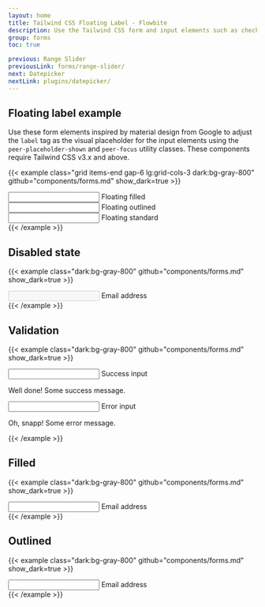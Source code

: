 ```yaml
---
layout: home
title: Tailwind CSS Floating Label - Flowbite
description: Use the Tailwind CSS form and input elements such as checkboxes, radios, textarea, text inputs to collect information from users with Flowbite
group: forms
toc: true

previous: Range Slider
previousLink: forms/range-slider/
next: Datepicker
nextLink: plugins/datepicker/
---
```


## Floating label example

Use these form elements inspired by material design from Google to adjust the `label` tag as the visual placeholder for the input elements using the `peer-placeholder-shown` and `peer-focus` utility classes. These components require Tailwind CSS v3.x and above.

{{< example class="grid items-end gap-6 lg:grid-cols-3 dark:bg-gray-800" github="components/forms.md" show_dark=true >}}
<div class="relative z-0 w-full group">
    <input type="text" id="floating_filled" class="block rounded-t-lg px-2.5 pb-2.5 pt-5 w-full text-sm text-gray-900 bg-gray-50 border-0 border-b-2 border-gray-300 appearance-none dark:text-white dark:border-gray-600 dark:focus:border-blue-500 focus:outline-none focus:ring-0 focus:border-blue-600 peer" placeholder=" " required />
    <label for="floating_filled" class="absolute text-sm text-gray-500 dark:text-gray-400 duration-300 transform -translate-y-4 scale-75 top-4 z-10 origin-[0] left-2.5 peer-focus:text-blue-600 peer-focus:dark:text-blue-500 peer-placeholder-shown:scale-100 peer-placeholder-shown:translate-y-0 peer-focus:scale-75 peer-focus:-translate-y-4">Floating filled</label>
</div>
<div class="relative z-0 w-full group">
    <input type="text" id="floating_outlined" class="block px-2.5 pb-2.5 pt-4 w-full text-sm text-gray-900 bg-transparent rounded-lg border-1 border-gray-300 appearance-none dark:text-white dark:border-gray-600 dark:focus:border-blue-500 focus:outline-none focus:ring-0 focus:border-blue-600 peer" placeholder=" " required />
    <label for="floating_outlined" class="absolute text-sm text-gray-500 dark:text-gray-400 duration-300 transform -translate-y-4 scale-75 top-2 z-10 origin-[0] bg-white dark:bg-gray-800 px-2 peer-focus:px-2 peer-focus:text-blue-600 peer-focus:dark:text-blue-500 peer-placeholder-shown:scale-100 peer-placeholder-shown:-translate-y-1/2 peer-placeholder-shown:top-1/2 peer-focus:top-2 peer-focus:scale-75 peer-focus:-translate-y-4 left-1">Floating outlined</label>
</div>
<div class="relative z-0 w-full group">
    <input type="text" id="floating_standard" class="block py-2.5 px-0 w-full text-sm text-gray-900 bg-transparent border-0 border-b-2 border-gray-300 appearance-none dark:text-white dark:border-gray-600 dark:focus:border-blue-500 focus:outline-none focus:ring-0 focus:border-blue-600 peer" placeholder=" " required />
    <label for="floating_standard" class="absolute text-sm text-gray-500 dark:text-gray-400 duration-300 transform -translate-y-6 scale-75 top-3 -z-10 origin-[0] peer-focus:left-0 peer-focus:text-blue-600 peer-focus:dark:text-blue-500 peer-placeholder-shown:scale-100 peer-placeholder-shown:translate-y-0 peer-focus:scale-75 peer-focus:-translate-y-6">Floating standard</label>
</div>
{{< /example >}}

## Disabled state

{{< example class="dark:bg-gray-800" github="components/forms.md" show_dark=true >}}
<div class="relative z-0 w-full group">
      <input type="email" id="disabled" class="block py-2.5 px-0 w-full text-sm text-gray-900 bg-transparent border-0 border-b-2 border-gray-300 appearance-none dark:text-white dark:border-gray-600 dark:focus:border-blue-500 focus:outline-none focus:ring-0 focus:border-blue-600 peer" placeholder=" " disabled/>
      <label for="disabled" class="absolute text-sm text-gray-400 dark:text-gray-400 duration-500 transform -translate-y-6 scale-75 top-3 -z-10 origin-[0] peer-focus:left-0 peer-focus:text-blue-600 peer-focus:dark:text-blue-500 peer-placeholder-shown:scale-100 peer-placeholder-shown:translate-y-0 peer-focus:scale-75 peer-focus:-translate-y-6">Email address</label>
  </div>
{{< /example >}}

## Validation

{{< example class="dark:bg-gray-800" github="components/forms.md" show_dark=true >}}
<div class="relative z-0 w-full mb-6 group">
    <input type="text" aria-describedby="success-message-explanation" id="floating_success" class="block py-2.5 px-0 w-full text-sm text-green-600 bg-transparent border-0 border-b-2 appearance-none dark:text-green-400 dark:border-green-600 dark:focus:border-green-500 focus:outline-none focus:ring-0 border-green-600 focus:border-green-600 peer" placeholder=" "/>
    <label for="floating_success" class="absolute text-sm text-green-600 dark:text-green-400 duration-300 transform -translate-y-6 scale-75 top-3 -z-10 origin-[0] peer-focus:left-0 peer-focus:text-green-600 dark:peer-focus:text-green-400 peer-placeholder-shown:scale-100 peer-placeholder-shown:translate-y-0 peer-focus:scale-75 peer-focus:-translate-y-6">Success input</label>
    <p id="success-message-explanation" class="mt-2 text-xs text-green-600 dark:text-green-400"><span class="font-medium">Well done!</span> Some success message.</p>
</div>
<div class="relative z-0 w-full group">
    <input type="text" aria-describedby="error-message-explanation" id="floating_error" class="block py-2.5 px-0 w-full text-sm text-red-600 bg-transparent border-0 border-b-2 appearance-none dark:text-red-400 dark:border-red-600 dark:focus:border-red-500 focus:outline-none focus:ring-0 border-red-600 focus:border-red-600 peer" placeholder=" "/>
    <label for="floating_error" class="absolute text-sm text-red-600 dark:text-red-400 duration-300 transform -translate-y-6 scale-75 top-3 -z-10 origin-[0] peer-focus:left-0 peer-focus:text-red-600 dark:peer-focus:text-red-400 peer-placeholder-shown:scale-100 peer-placeholder-shown:translate-y-0 peer-focus:scale-75 peer-focus:-translate-y-6">Error input</label>
    <p id="error-message-explanation" class="mt-2 text-xs text-red-600 dark:text-red-400"><span class="font-medium">Oh, snapp!</span> Some error message.</p>
</div>  
{{< /example >}}

## Filled

{{< example class="dark:bg-gray-800" github="components/forms.md" show_dark=true >}}
<div class="relative z-0 w-full mb-6 group">
      <input type="email" id="email_background" class="block rounded-t-lg px-2.5 pb-2.5 pt-5 w-full text-sm text-gray-900 bg-gray-50 border-0 border-b-2 border-gray-300 appearance-none dark:text-white dark:border-gray-600 dark:focus:border-blue-500 focus:outline-none focus:ring-0 focus:border-blue-600 peer" placeholder=" " required />
      <label for="email_background" class="absolute text-sm text-gray-500 dark:text-gray-400 duration-300 transform -translate-y-4 scale-75 top-4 z-10 origin-[0] left-2.5 peer-focus:text-blue-600 peer-focus:dark:text-blue-500 peer-placeholder-shown:scale-100 peer-placeholder-shown:translate-y-0 peer-focus:scale-75 peer-focus:-translate-y-4">Email address</label>
  </div> 
{{< /example >}}

## Outlined

{{< example class="dark:bg-gray-800" github="components/forms.md" show_dark=true >}}
<div class="relative z-0 w-full mb-6 group">
      <input type="email" id="email_background" class="block rounded-t-lg px-2.5 pb-2.5 pt-5 w-full text-sm text-gray-900 bg-gray-50 border-0 border-b-2 border-gray-300 appearance-none dark:text-white dark:border-gray-600 dark:focus:border-blue-500 focus:outline-none focus:ring-0 focus:border-blue-600 peer" placeholder=" " required />
      <label for="email_background" class="absolute text-sm text-gray-500 dark:text-gray-400 duration-300 transform -translate-y-4 scale-75 top-4 z-10 origin-[0] left-2.5 peer-focus:text-blue-600 peer-focus:dark:text-blue-500 peer-placeholder-shown:scale-100 peer-placeholder-shown:translate-y-0 peer-focus:scale-75 peer-focus:-translate-y-4">Email address</label>
  </div> 
{{< /example >}}